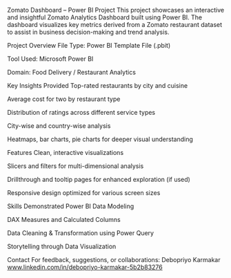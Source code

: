 Zomato Dashboard – Power BI Project
This project showcases an interactive and insightful Zomato Analytics Dashboard built using Power BI. The dashboard visualizes key metrics derived from a Zomato restaurant dataset to assist in business decision-making and trend analysis.

Project Overview
File Type: Power BI Template File (.pbit)

Tool Used: Microsoft Power BI

Domain: Food Delivery / Restaurant Analytics

Key Insights Provided
Top-rated restaurants by city and cuisine

Average cost for two by restaurant type

Distribution of ratings across different service types

City-wise and country-wise analysis

Heatmaps, bar charts, pie charts for deeper visual understanding

Features
Clean, interactive visualizations

Slicers and filters for multi-dimensional analysis

Drillthrough and tooltip pages for enhanced exploration (if used)

Responsive design optimized for various screen sizes

Skills Demonstrated
Power BI Data Modeling

DAX Measures and Calculated Columns

Data Cleaning & Transformation using Power Query

Storytelling through Data Visualization


Contact
For feedback, suggestions, or collaborations:
Debopriyo Karmakar
www.linkedin.com/in/debopriyo-karmakar-5b2b83276
